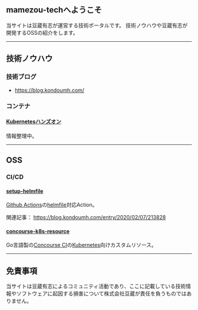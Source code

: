 ## mamezou-techへようこそ

  当サイトは豆蔵有志が運営する技術ポータルです。
  技術ノウハウや豆蔵有志が開発するOSSの紹介をします。

---

## 技術ノウハウ

### 技術ブログ

- <https://blog.kondoumh.com/>

### コンテナ

#### [Kubernetesハンズオン](https://github.com/mamezou-tech/k8s-hands-on)

情報整理中。

---

## OSS

### CI/CD

#### [setup-helmfile](https://github.com/mamezou-tech/setup-helmfile)

[Github Actions](https://github.com/features/actions)の[helmfile](https://github.com/roboll/helmfile)対応Action。

関連記事： <https://blog.kondoumh.com/entry/2020/02/07/213828>

#### [concourse-k8s-resource](https://github.com/mamezou-tech/concourse-k8s-resource)

Go言語製の[Concourse CI](https://concourse-ci.org/)の[Kubernetes](https://kubernetes.io/)向けカスタムリソース。

---

## 免責事項

当サイトは豆蔵有志によるコミュニティ活動であり、ここに記載している技術情報やソフトウェアに起因する損害について株式会社豆蔵が責任を負うものではありません。
